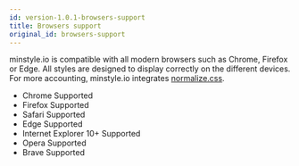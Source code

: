 ```yaml
---
id: version-1.0.1-browsers-support
title: Browsers support
original_id: browsers-support
---
```


minstyle.io is compatible with all modern browsers such as Chrome, Firefox or Edge. All styles are designed to display correctly on the different devices. For more accounting, minstyle.io integrates [normalize.css](https://necolas.github.io/normalize.css/).

* Chrome <span class="ms-label ms-small ms-success">Supported</span>
* Firefox <span class="ms-label ms-small ms-success">Supported</span>
* Safari <span class="ms-label ms-small ms-success">Supported</span>
* Edge <span class="ms-label ms-small ms-success">Supported</span>
* Internet Explorer 10+ <span class="ms-label ms-small ms-success">Supported</span>
* Opera <span class="ms-label ms-small ms-success">Supported</span>
* Brave <span class="ms-label ms-small ms-success">Supported</span>